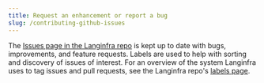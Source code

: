 ```yaml
---
title: Request an enhancement or report a bug
slug: /contributing-github-issues
---
```


The [Issues page in the Langinfra repo](https://github.com/langinfra/langinfra/issues) is kept up to date with bugs, improvements, and feature requests. Labels are used to help with sorting and discovery of issues of interest. For an overview of the system Langinfra uses to tag issues and pull requests, see the Langinfra repo's [labels page](https://github.com/langinfra/langinfra/labels).